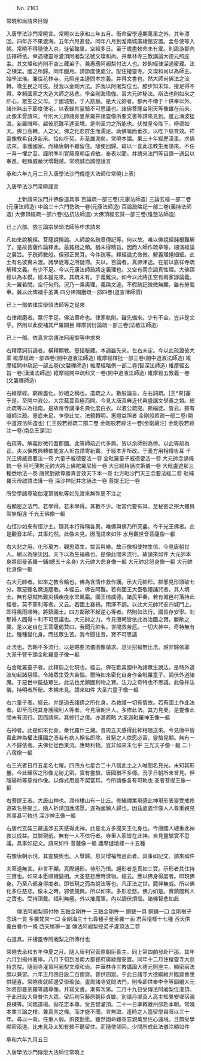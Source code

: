 ﻿　　No. 2163

常曉和尚請來目錄

入唐學法沙門常曉言。常曉以去承和三年五月。銜命留學遠期萬里之外。其年漂回。四年亦不果渡海。五年六月進發。同年八月到淮南城廣綾館安置。孟冬使等入朝。常曉不得隨使入京。徒留館里。空經多日。至于歲盡敕命未有爰。則周游郡內訪擇師依。幸遇棲靈寺灌頂阿阇梨法號文璨和尚。并華林寺三教講論大德元照座主。其文璨和尚則不空三藏弟子。兼惠應阿阇梨付法人也。妙鉤經律深通密藏。法之棟梁。國之所歸。同年臘月。請節度使處分。配住棲靈寺。文璨和尚以為師主。始學法儀。兼往花林寺。元照座主邊問本宗義。并得文書也。然大師尚佛法之流轉。嘆生民之可拔。授我以金剛大法。許我以阿阇梨位也。膝步知未知。接足得不得。幸賴國家之大造大師之慈悲。學金剛海瑜伽。習大元帥秘法。斯法也則如來之肝心。眾生之父母。于國城塹。于人筋脈。是大元帥者。都內不傳于十供奉以外。諸州無出于節度使宅。以表緣其靈驗不可思議也。諸佛菩薩金剛天等像雖在前來。此像未曾請來。今則大元帥諸身曼荼羅并諸靈像所要文書等請來見到。雖云濤波猛沷。新羅賊畔。越彼厄難平達圣境。是則圣力之所能也。伏惟皇帝陛下。極德如天。佛日高轉。人之父。佛之化悲群生而濡足。助佛囑而垂衣。以陛下慈育效。祥靈像教希自遠新來。恰似符契。非圣誰測矣。常曉本謂。果三十年經歷漢里。求佛法來。事護國家。而緣唐朝不聽留住。隨使回歸。竊以一喜此法教生而請來。不任一喜一懼之至。謹附準判官藤原朝臣貞敏。奉表以聞。并請來法門等目錄一通且以奉進。輕黷威嚴伏增戰越。常曉誠恐誠惶謹言

承和六年九月二日入唐學法沙門傳燈大法師位常曉(上表)

入唐學法沙門常曉謹言

　　上新請來法門并佛像道具事    百論疏一部三卷(元康法師造)  三論玄樞一部二卷(元康法師造)  中論三十六門勢疏一卷(元康法師造)  百論疏略記一部二卷(義持法師造)  大佛頂經疏一部六卷(弘抗法師造)  大佛頂經玄贊一部三卷(惟愨法師造)

已上六部。依三論宗學頭法師等申求請來

凡如來說稱經。菩薩說稱論。人師說名疏章傳記等。何以故。唯以佛說經鈍根難解了。是故菩薩作論釋此。最鈍根之類。猶未得精旨。因而人師作疏章等。細演經論之廣旨。于疏師數般。但邪正異耳。今件疏等。釋經論尤微微。解義理絕細細。此土有名彼實未渡。諸學徒等之所疑滯。夫以。百論者。真諦津途。在前以嘉祥寺疏解釋文義。有少不足。今以元康法師疏將定義理也。又空有兩宗論真性理。大佛頂經以為本模。經本雖先來。其疏未有。于義難決。如今以此將正空有兩家諍論義。夫一翼若闕。空行何飛。況乃一乘奧理。義與文違。不假疏記微微無顯。雖有勞載車。冀以此俾補乎圣典  四分律羯磨疏一部四卷(道宣律師撰)

已上一部依律宗學頭法師等之覓來

右律羯磨者。眾行手足。佛法壽命也。律家軌則。雖先備來。少有不全。豈非是文乎。然則以此使補其尸羅闕目  釋摩訶衍論疏一部三卷(法敏法師造)

已上一部。依真言宗傳法阿阇梨等申求來

右釋摩訶衍論者。橫釋顯教。豎括秘藏。本論雖先來。左右未定。今以此疏證彼大乘  維摩經疏一部四卷(開中道液法師造)  維摩經釋批一部三卷(開中道液法師造)  維摩經開中疏記一部五卷(文襲禪師造)  維摩經略例一部二卷(智深法師造)  維摩經玄旨一卷(漢涌法師造)  維摩經開中疏科文一卷(開中道液法師造)  維摩經五教義一卷(文襲禪師造)

右維摩經。窮微盡化。妙絕之稱也。造疏之人。數般論旨。左右詞疏。[王*果]塞于是。至開中液公。大宗蕪蔓真極而開。今見大唐真典近代興盛講文學義之類。總此疏等以為指南。是故每寺講凈名典化度白衣。以液公疏提。撕緇徒。皆云。雖有論師注疏。惠底未足。乍學此文。法鏡轉明。惠燈益照者  金剛般若疏一部二卷(開中道液法師造也)  仁王般若經疏二部二卷  金剛般若經注一卷(金剛藏注)  金剛般若經注一卷(南岳王潔注)

右疏等。解義妙微行耆那國。此等師疏近代多興。皆以余師制為傍。以此等疏為正。夫以佛教興轉依能宣人圻古請寄新實。于經本非所改。于義方用相傳告耳  千光王佛威德要法一卷  六童子威德要法一卷  金毗羅童子威德要法一卷  大元帥念誦儀軌一卷  阿吒薄拘元帥大將上佛陀羅尼經一卷  大日經持誦次第儀一卷  大毗盧遮那三種悉地法一卷  唐梵對歒尊勝真言效天下本一卷  北方毗沙門天王念要法經二卷  毗補羅天母啟請法護一卷  深沙神記并念誦法一卷  菩提王記一卷

所受學諸尊瑜伽灌頂儀軌等如先渡來無殊更不注之

右顯密之法門。若學得。若未學得。其數不少。唯當代要有耳。至秘密之宗大體與常無相違  千光王佛像一軀

右恒沙如來有恒沙土。隨其本行得稱各異。唯佛與佛乃所究盡。今千光王佛者。此是觀音本師。其事灼然。此像未見。因而請來如件  水月觀世音菩薩像一軀

右大悲之用。化形萬方。觀思眾生。拔苦與樂。故示像相使物生信。今見唐朝世人。總以為除災因。天下以為生福緣也。是像此間未流行。故請來如件  大元帥本身將部曼荼羅一鋪(總五十余身)  大元帥大悲身像一軀  大元帥忿怒身像一軀  大元帥化身像一軀

右大元帥者。如來之教令輪也。佛為含情作救作護。示大元帥形。群邪見形頭破七分。眾惡聽名魔道塵散。本經云。佛告阿難。若有國王大臣敬禮誦咒者。其人境土。無有惡賊怖難災橫疾疫水旱風霜。國王倍威德。諸民平秦。若有城邑村落持此經者。莫不蒙利等者。又云。若國土襄禍。雨澤不調。以此大元帥咒安四城門上。即得風雨順時。將鎮國土。四方鄰歒不起逆心等者。然則如法行。國長存安寧。剎那婦人固得十利不可思議也。大元帥之力。今見唐朝皆依此為治國之寶。勝歒之要。是以定自在王菩薩偈贊曰。我聞元帥名。世間救苦厄。一切大神中。奇特無有比。種種變化身。而拔眾生苦。我今聞往昔。寶不可思議

此法也。吾朝不多流行。以是略要法儀圖像請求。息災招福無比法。誰非歸依耶  大圣千臂千頭金毗羅童子像一軀

右金毗羅童子者。此釋迦之化現也。經云。佛在歡喜園中為諸眾生說法。是時外道波旬起諸惡障。令諸眾生受大苦惱。爾時如來密化自身作金毗羅童子。調伏外道諸魔。于惡世中饒益眾生。此法也尤鎮國利物之寶。法力之奇特也不思議。此像并法儀。持明者所秘。本朝未見。請來如件  大圣六童子像一軀

右六童子者。經云。并是過去諸佛之所化身。為救護一切有情故。若有國土作此法者。即至而現其身護國利人等者。今見唐朝世人。多修此法。其力見奧。是靈像此間未有流行。因而請來。其修行之儀。亦甚疏略  大圣迦毗羅神王像一軀

右神者。此是如來化身。秦代羅什三藏。昔周五天感得此神相隨送來。今見唐中皆貴此神為權法護國之憑若有病人稱名即除。貧窮之人依愿必富。靈驗見顯。無有一人不歸依者。夫佛化從西東流。應時利物。豈非如來未化乎  三光天子像一軀  二十八宿像一軀

右三光者日月五星名七耀。四四方七星合二十八宿此土之人唯聞名見光。未知其形量。今此耀宿之形像尤秘尤密。實有靈驗。唐國猶不多傳。況乎日朝所未曾見。但陰陽師等意推作像。以傳式用是不契當耳。今所請像各有可軌也  圣者菩提王像一軀

右菩提王者。大唐山神也。潤州樓山有一比丘。修練禪業現感此神現形表靈受戒修道故名菩提王。隨人祈請加護成愿。遂為國鎮人歸也。因茲處處作像人人尊重親見其事甚可軌也  深沙神王像一軀

右唐代玄奘三藏遠涉五天感得此神。此是北方多聞天王化身也。今唐國人總重此神救災成益。其驗現前。無有一人不依行者。寺里人家皆在此神。自見靈驗實不思議。具事如記文。請來如件  菩薩像一軀  護摩爐壇樣一十五種

右像唐朝示現。其靈驗奧也。人舉歸。息災增福無過此者。具事如記文。請來如件

夫至道無言。非言不顯。真際絕形。待形乃悟。絕形者是真如三寶。示形者其住持三寶也。如來本愿順機變相。大圣慈悲應時濟物。經云。應以佛身得度者。即現佛身。乃至八部身得度者。即皆現之而為說法等也。凡正法之世。魔伴無威。所以佛化多住慈悲。像末之時。邪使競興。所以如來。多形忿怒。佛力如是。實鎮國利人之寶也。受持頂戴。福利無極。外以摧魔軍。內以調伏煩惱。諸佛智悲如此

　　傳法阿阇梨耶付物    五鈷金剛杵一  三鈷金剛杵一  銅鈸一具  銅鐃一口  金剛樹子念珠一貫  多羅梵夾一口  金剛海三十七尊種子曼荼羅一面  君茶壇樣十七種  西天供養白疊巾一條  西天檀褥一面  傳法阿阇梨授弟子灌頂法二卷

右道具。并棲靈寺阿阇梨之所傳付也

常曉去承和五年仲夏之月。隨入唐判官菅原朝臣善主。同上第四舶發赴尸那。其年六月到揚州著岸。八月下旬到淮南大都督府廣綾館安置。同年十二月住棲靈寺大悲持念院。隨同寺灌頂阿阇梨文璨和尚。并華林寺三教講論大德元照座主。顯密兩法頗以兼習。六年正月四日設二百僧齋。普供四眾。于此日諸寺大德綱維并臨齋會應供隨喜。常曉夜就師邊受學瑜伽。晝周諸寺覓問法門。則喚即供奉李全等圖繪大元帥將部曼荼羅等諸尊像。并寫文書。漸有次第。二月十九日受傳法阿阇梨位灌頂。于此日設大齋普供大眾。留后判官藤原朝臣貞敏。別請丹墀真人高主知乘安墀宿禰良棟等。同臨道場。拋花定本尊。受五智灌頂。二十一日準敕離州卻赴本朝。常曉本業三論之枝。兼真言之條。而才能不聞。言無取。逢時之人簉留學員限以三十年。尋以一乘。任重人弱。夙夜勤愿。雖然國命難乖忘親萬里住心遠境。且頗受學顯密兩道。比未見及太知有敕不聽留住。而隨使卻回。少間所成此法儀注顯如件

承和六年九月五日

入唐學法沙門傳燈大法師位常曉上
